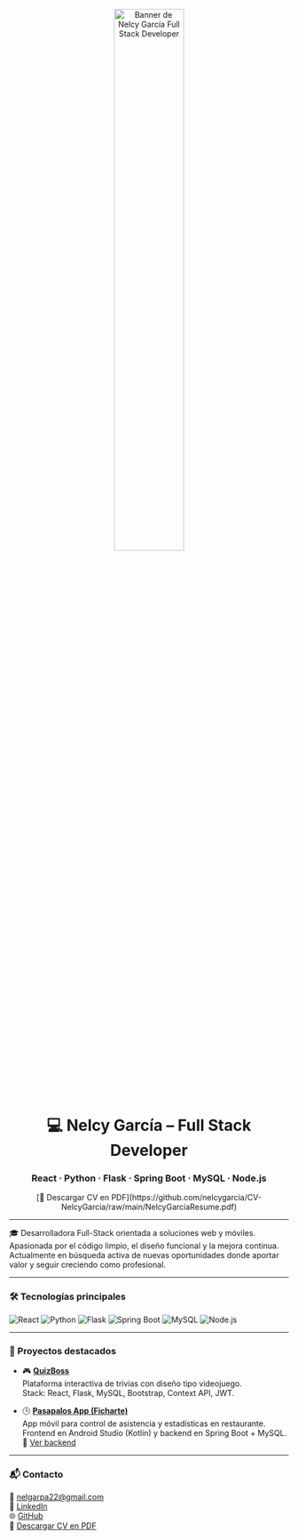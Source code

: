 <p align="center">
<img src="https://github.com/nelcygarcia/CV-NelcyGarcia/blob/main/banner-nelcy.png" alt="Banner de Nelcy García Full Stack Developer" width="50%"/>
</p>

<h1 align="center">💻 Nelcy García – Full Stack Developer</h1>
<h3 align="center">React · Python · Flask · Spring Boot · MySQL · Node.js</h3>

<p align="center">
  [📎 Descargar CV en PDF](https://github.com/nelcygarcia/CV-NelcyGarcia/raw/main/NelcyGarciaResume.pdf)
</p>

---

🎓 Desarrolladora Full-Stack orientada a soluciones web y móviles.  
Apasionada por el código limpio, el diseño funcional y la mejora continua.  
Actualmente en búsqueda activa de nuevas oportunidades donde aportar valor y seguir creciendo como profesional.

---

### 🛠️ Tecnologías principales

![React](https://img.shields.io/badge/-React-61DAFB?style=flat&logo=react&logoColor=black)
![Python](https://img.shields.io/badge/-Python-3776AB?style=flat&logo=python&logoColor=white)
![Flask](https://img.shields.io/badge/-Flask-black?style=flat&logo=flask)
![Spring Boot](https://img.shields.io/badge/-Spring%20Boot-6DB33F?style=flat&logo=springboot&logoColor=white)
![MySQL](https://img.shields.io/badge/-MySQL-4479A1?style=flat&logo=mysql&logoColor=white)
![Node.js](https://img.shields.io/badge/-Node.js-339933?style=flat&logo=nodedotjs&logoColor=white)

---

### 🚀 Proyectos destacados

- 🎮 [**QuizBoss**](https://github.com/nelcygarcia/Proyecto_Final_4Geeks_QuizBoss)  
  Plataforma interactiva de trivias con diseño tipo videojuego.  
  Stack: React, Flask, MySQL, Bootstrap, Context API, JWT.

- 🕒 [**Pasapalos App (Ficharte)**](https://github.com/nelcygarcia/FicharteApp)  
  App móvil para control de asistencia y estadísticas en restaurante.  
  Frontend en Android Studio (Kotlin) y backend en Spring Boot + MySQL.  
  🔗 [Ver backend](https://github.com/nelcygarcia/AsistenciaBack)

---

### 📬 Contacto

📧 nelgarpa22@gmail.com  
🔗 [LinkedIn](https://www.linkedin.com/in/nelcy-garcia)  
🌐 [GitHub](https://github.com/nelcygarcia)  
📎 [Descargar CV en PDF](https://bit.ly/NelcyFullStackCV)
